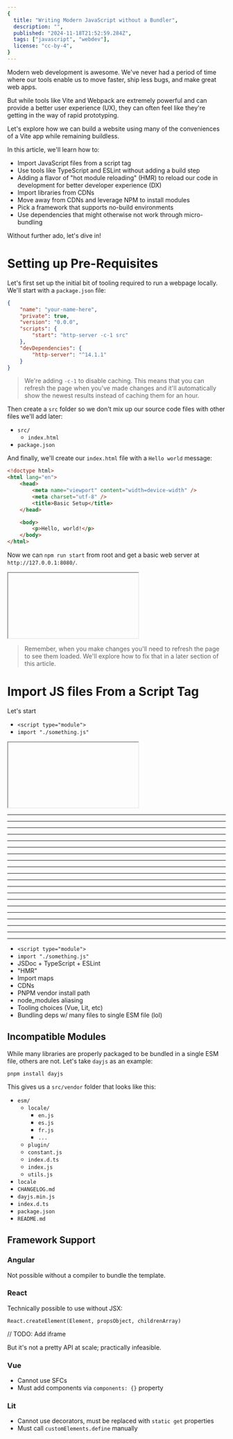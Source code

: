 ```yaml
---
{
  title: "Writing Modern JavaScript without a Bundler",
  description: "",
  published: "2024-11-18T21:52:59.284Z",
  tags: ["javascript", "webdev"],
  license: "cc-by-4",
}
---
```


Modern web development is awesome. We've never had a period of time where our tools enable us to move faster, ship less bugs, and make great web apps.

But while tools like Vite and Webpack are extremely powerful and can provide a better user experience (UX), they can often feel like they're getting in the way of rapid prototyping.

Let's explore how we can build a website using many of the conveniences of a Vite app while remaining buildless.

In this article, we'll learn how to:

- Import JavaScript files from a script tag
- Use tools like TypeScript and ESLint without adding a build step
- Adding a flavor of "hot module reloading" (HMR) to reload our code in development for better developer experience (DX)
- Import libraries from CDNs
- Move away from CDNs and leverage NPM to install modules
- Pick a framework that supports no-build environments
- Use dependencies that might otherwise not work through micro-bundling

Without further ado, let's dive in!

# Setting up Pre-Requisites

Let's first set up the initial bit of tooling required to run a webpage locally. We'll start with a `package.json` file:

```json
{
	"name": "your-name-here",
	"private": true,
	"version": "0.0.0",
	"scripts": {
		"start": "http-server -c-1 src"
	},
	"devDependencies": {
		"http-server": "^14.1.1"
	}
}
```

> We're adding `-c-1` to disable caching. This means that you can refresh the page when you've made changes and it'll automatically show the newest results instead of caching them for an hour.

Then create a `src` folder so we don't mix up our source code files with other files we'll add later:

<!-- ::start:filetree -->

- `src/`
  - `index.html`
- `package.json`

<!-- ::end:filetree -->

And finally, we'll create our `index.html` file with a `Hello world` message:

```html
<!doctype html>
<html lang="en">
	<head>
		<meta name="viewport" content="width=device-width" />
		<meta charset="utf-8" />
		<title>Basic Setup</title>
	</head>

	<body>
		<p>Hello, world!</p>
	</body>
</html>
```

Now we can `npm run start` from root and get a basic web server at `http://127.0.0.1:8080/`.

<iframe data-frame-title="Basic Setup - StackBlitz" src="pfp-code:./basic-setup?template=node&embed=1&file=src%2Findex.html"></iframe>

> Remember, when you make changes you'll need to refresh the page to see them loaded. We'll explore how to fix that in a later section of this article.

# Import JS files From a Script Tag

Let's start 

- `<script type="module">`
- `import "./something.js"`

<iframe data-frame-title="JS Files Script Tag - StackBlitz" src="pfp-code:./js-files-script-tag?template=node&embed=1&file=src%2Fscript.js"></iframe>

--------

--------

--------

--------

--------

--------

--------

--------

--------

--------

--------

--------

--------

--------

--------

--------

--------

--------

--------

--------




- `<script type="module">`
- `import "./something.js"`
- JSDoc + TypeScript + ESLint
- "HMR"
- Import maps
- CDNs
- PNPM vendor install path
- node_modules aliasing
- Tooling choices (Vue, Lit, etc)
- Bundling deps w/ many files to single ESM file (lol)



## Incompatible Modules

While many libraries are properly packaged to be bundled in a single ESM file, others are not. Let's take `dayjs` as an example:

```shell
pnpm install dayjs
```

This gives us a `src/vendor` folder that looks like this:

<!-- ::start:filetree -->

- `esm/`
	- `locale/`
		- `en.js`
		- `es.js`
		- `fr.js`
		- `...`
	- `plugin/`
	- `constant.js`
	- `index.d.ts`
	- `index.js`
	- `utils.js`
- `locale`
- `CHANGELOG.md`
- `dayjs.min.js`
- `index.d.ts`
- `package.json`
- `README.md`

<!-- ::end:filetree -->

## Framework Support

<!-- ::start:tabs -->

### Angular

Not possible without a compiler to bundle the template.

### React

Technically possible to use without JSX:

```
React.createElement(Element, propsObject, childrenArray)
```

// TODO: Add iframe

But it's not a pretty API at scale; practically infeasible.

### Vue

- Cannot use SFCs
- Must add components via `components: {}` property

### Lit

- Cannot use decorators, must be replaced with `static get` properties
- Must call `customElements.define` manually

<!-- ::end:tabs -->

